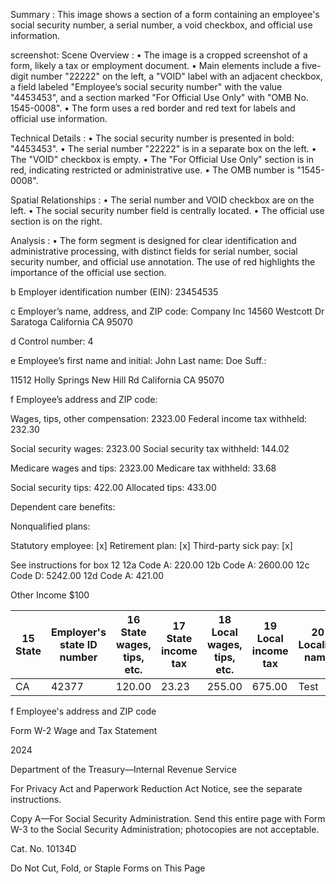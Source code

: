 Summary : This image shows a section of a form containing an employee's social security number, a serial number, a void checkbox, and official use information.

screenshot:
Scene Overview : 
  • The image is a cropped screenshot of a form, likely a tax or employment document.
  • Main elements include a five-digit number "22222" on the left, a "VOID" label with an adjacent checkbox, a field labeled "Employee’s social security number" with the value "4453453", and a section marked "For Official Use Only" with "OMB No. 1545-0008".
  • The form uses a red border and red text for labels and official use information.

Technical Details : 
  • The social security number is presented in bold: "4453453".
  • The serial number "22222" is in a separate box on the left.
  • The "VOID" checkbox is empty.
  • The "For Official Use Only" section is in red, indicating restricted or administrative use.
  • The OMB number is "1545-0008".

Spatial Relationships : 
  • The serial number and VOID checkbox are on the left.
  • The social security number field is centrally located.
  • The official use section is on the right.

Analysis : 
  • The form segment is designed for clear identification and administrative processing, with distinct fields for serial number, social security number, and official use annotation. The use of red highlights the importance of the official use section. <!-- figure, from page 0 (l=0.012,t=0.021,r=0.975,b=0.089), with ID b8157620-95ef-4857-9937-705e52fc3c0a -->

b Employer identification number (EIN): 23454535

c Employer’s name, address, and ZIP code: 
Company Inc
14560 Westcott Dr Saratoga
California CA 95070

d Control number: 4

e Employee’s first name and initial: John
Last name: Doe
Suff.:

11512 Holly Springs New Hill Rd
California CA 95070

f Employee’s address and ZIP code: <!-- text, from page 0 (l=0.015,t=0.087,r=0.543,b=0.682), with ID 4defd4b3-e910-4af1-9fd2-51daefb53a16 -->

Wages, tips, other compensation: 2323.00
Federal income tax withheld: 232.30

Social security wages: 2323.00
Social security tax withheld: 144.02

Medicare wages and tips: 2323.00
Medicare tax withheld: 33.68

Social security tips: 422.00
Allocated tips: 433.00

Dependent care benefits: 

Nonqualified plans: 

Statutory employee: [x]
Retirement plan: [x]
Third-party sick pay: [x]

See instructions for box 12
12a  Code A: 220.00
12b  Code A: 2600.00
12c  Code D: 5242.00
12d  Code A: 421.00

Other Income $100 <!-- text, from page 0 (l=0.539,t=0.087,r=0.974,b=0.683), with ID 57149557-967d-4f39-a5ba-1cbcc8c3fcdd -->

<table><thead><tr><th>15 State</th><th>Employer's state ID number</th><th>16 State wages, tips, etc.</th><th>17 State income tax</th><th>18 Local wages, tips, etc.</th><th>19 Local income tax</th><th>20 Locality name</th></tr></thead><tbody><tr><td>CA</td><td>42377</td><td>120.00</td><td>23.23</td><td>255.00</td><td>675.00</td><td>Test</td></tr></tbody></table>
f Employee's address and ZIP code <!-- table, from page 0 (l=0.015,t=0.653,r=0.974,b=0.810), with ID 01d6e2ec-3241-4eae-96dc-8978f72253ea -->

Form W-2 Wage and Tax Statement <!-- text, from page 0 (l=0.013,t=0.816,r=0.370,b=0.875), with ID 90c2fcd8-3a02-478f-8303-91de1beec982 -->

2024 <!-- text, from page 0 (l=0.463,t=0.812,r=0.588,b=0.877), with ID 1efacf4d-2038-44cb-8892-a73aebea31c5 -->

Department of the Treasury—Internal Revenue Service <!-- text, from page 0 (l=0.666,t=0.823,r=0.976,b=0.849), with ID 3c253fee-48eb-416c-866f-b8bed71d6df4 -->

For Privacy Act and Paperwork Reduction Act Notice, see the separate instructions. <!-- text, from page 0 (l=0.720,t=0.851,r=0.976,b=0.898), with ID eaee61e3-9433-4006-8000-9eaf8a315320 -->

Copy A—For Social Security Administration. Send this entire page with Form W-3 to the Social Security Administration; photocopies are not acceptable. <!-- text, from page 0 (l=0.013,t=0.879,r=0.534,b=0.933), with ID 45756ce1-e3be-4517-893b-2ca5c7e413d7 -->

Cat. No. 10134D <!-- text, from page 0 (l=0.875,t=0.904,r=0.976,b=0.932), with ID 5fb2c54e-92bc-4e8a-a678-7d4984c4d0e8 -->

Do Not Cut, Fold, or Staple Forms on This Page <!-- text, from page 0 (l=0.282,t=0.934,r=0.706,b=0.975), with ID 6b106e2b-a27a-4821-86b1-b4a9aad3243c -->